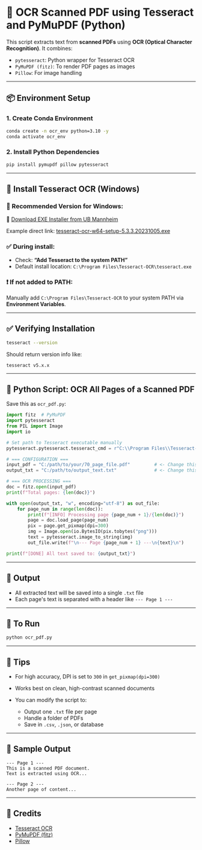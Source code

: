 # 🧐 OCR Scanned PDF using Tesseract and PyMuPDF (Python)

This script extracts text from **scanned PDFs** using **OCR (Optical Character Recognition)**. It combines:

* `pytesseract`: Python wrapper for Tesseract OCR
* `PyMuPDF (fitz)`: To render PDF pages as images
* `Pillow`: For image handling

---

## 📦 Environment Setup

### 1. Create Conda Environment

```bash
conda create -n ocr_env python=3.10 -y
conda activate ocr_env
```

### 2. Install Python Dependencies

```bash
pip install pymupdf pillow pytesseract
```

---

## 🔧 Install Tesseract OCR (Windows)

### 🔹 Recommended Version for Windows:

📅 [Download EXE Installer from UB Mannheim](https://github.com/UB-Mannheim/tesseract/wiki)

Example direct link:
[tesseract-ocr-w64-setup-5.3.3.20231005.exe](https://github.com/UB-Mannheim/tesseract/releases/download/v5.3.3.20231005/tesseract-ocr-w64-setup-5.3.3.20231005.exe)

### ✅ During install:

* Check: **“Add Tesseract to the system PATH”**
* Default install location: `C:\Program Files\Tesseract-OCR\tesseract.exe`

### ❗ If not added to PATH:

Manually add `C:\Program Files\Tesseract-OCR` to your system PATH via **Environment Variables**.

---

## ✅ Verifying Installation

```bash
tesseract --version
```

Should return version info like:

```
tesseract v5.x.x
```

---

## 🧪 Python Script: OCR All Pages of a Scanned PDF

Save this as `ocr_pdf.py`:

```python
import fitz  # PyMuPDF
import pytesseract
from PIL import Image
import io

# Set path to Tesseract executable manually
pytesseract.pytesseract.tesseract_cmd = r"C:\\Program Files\\Tesseract-OCR\\tesseract.exe"

# === CONFIGURATION ===
input_pdf = "C:/path/to/your/70_page_file.pdf"         # <- Change this
output_txt = "C:/path/to/output_text.txt"              # <- Change this

# === OCR PROCESSING ===
doc = fitz.open(input_pdf)
print(f"Total pages: {len(doc)}")

with open(output_txt, "w", encoding="utf-8") as out_file:
    for page_num in range(len(doc)):
        print(f"[INFO] Processing page {page_num + 1}/{len(doc)}")
        page = doc.load_page(page_num)
        pix = page.get_pixmap(dpi=300)
        img = Image.open(io.BytesIO(pix.tobytes("png")))
        text = pytesseract.image_to_string(img)
        out_file.write(f"\n--- Page {page_num + 1} ---\n{text}\n")

print(f"[DONE] All text saved to: {output_txt}")
```

---

## 📂 Output

* All extracted text will be saved into a single `.txt` file
* Each page's text is separated with a header like `--- Page 1 ---`

---

## 🚀 To Run

```bash
python ocr_pdf.py
```

---

## 📌 Tips

* For high accuracy, DPI is set to `300` in `get_pixmap(dpi=300)`
* Works best on clean, high-contrast scanned documents
* You can modify the script to:

  * Output one `.txt` file per page
  * Handle a folder of PDFs
  * Save in `.csv`, `.json`, or database

---

## 🧪 Sample Output

```
--- Page 1 ---
This is a scanned PDF document.
Text is extracted using OCR...

--- Page 2 ---
Another page of content...
```

---

## 🧠 Credits

* [Tesseract OCR](https://github.com/tesseract-ocr/tesseract)
* [PyMuPDF (fitz)](https://pymupdf.readthedocs.io/)
* [Pillow](https://python-pillow.org/)
